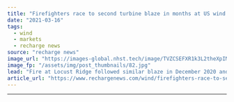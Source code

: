 ```yaml
---
title: "Firefighters race to second turbine blaze in months at US wind farm"
date: "2021-03-16"
tags: 
  - wind
  - markets
  - recharge news
source: "recharge news"
image_url: "https://images-global.nhst.tech/image/TVZCSEFXR1k3L2theXpIMW1JNnR4SEwzY2YxRU12Q2I3b3E5RzI0MTczUT0=/nhst/binary/1a7c40051adcb42895087ac1bedfa881"
image_fp: "/assets/img/post_thumbnails/82.jpg"
lead: "Fire at Locust Ridge followed similar blaze in December 2020 and earlier incidents tackled by Pennsylvania emergency services"
article_url: "https://www.rechargenews.com/wind/firefighters-race-to-second-turbine-blaze-in-months-at-us-wind-farm/2-1-980337"
---
```


---
